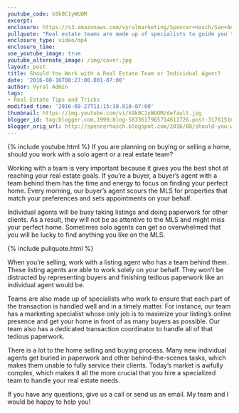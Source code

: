 ```yaml
---
youtube_code: k9k0C1yWUOM
excerpt:
enclosure: https://s3.amazonaws.com/vyralmarketing/Spencer+Hasch/San+Antonio+Real+Estate+Agent-+Real+estate+teams+vs.+individual+agents.mp4
pullquote: "Real estate teams are made up of specialists to guide you through the transaction."
enclosure_type: video/mp4
enclosure_time:
use_youtube_image: true
youtube_alternate_image: /img/cover.jpg
layout: post
title: Should You Work with a Real Estate Team or Individual Agent?
date: '2016-08-16T08:27:00.001-07:00'
author: Vyral Admin
tags:
- Real Estate Tips and Tricks
modified_time: '2016-09-27T11:15:38.810-07:00'
thumbnail: https://img.youtube.com/vi/k9k0C1yWUOM/default.jpg
blogger_id: tag:blogger.com,1999:blog-5833617965714611726.post-3176151621619170697
blogger_orig_url: http://spencerhasch.blogspot.com/2016/08/should-you-work-with-real-estate-team.html
---
```

{% include youtube.html %}
If you are planning on buying or selling a home, should you work with a solo agent or a real estate team?

Working with a team is very important because it gives you the best shot at reaching your real estate goals. If you’re a buyer, a buyer’s agent with a team behind them has the time and energy to focus on finding your perfect home. Every morning, our buyer’s agent scours the MLS for properties that match your preferences and sets appointments on your behalf.

Individual agents will be busy taking listings and doing paperwork for other clients. As a result, they will not be as attentive to the MLS and might miss your perfect home. Sometimes solo agents can get so overwhelmed that you will be lucky to find anything you like on the MLS.

{% include pullquote.html %}

When you’re selling, work with a listing agent who has a team behind them. These listing agents are able to work solely on your behalf. They won’t be distracted by representing buyers and finishing tedious paperwork like an individual agent would be.

Teams are also made up of specialists who work to ensure that each part of the transaction is handled well and in a timely matter. For instance, our team has a marketing specialist whose only job is to maximize your listing’s online presence and get your home in front of as many buyers as possible. Our team also has a dedicated transaction coordinator to handle all of that tedious paperwork.

There is a lot to the home selling and buying process. Many new individual agents get buried in paperwork and other behind-the-scenes tasks, which makes them unable to fully service their clients. Today’s market is awfully complex, which makes it all the more crucial that you hire a specialized team to handle your real estate needs.

If you have any questions, give us a call or send us an email. My team and I would be happy to help you!
